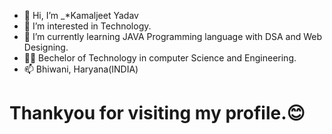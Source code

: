 - 👋 Hi, I’m  _*Kamaljeet Yadav
- 👀 I’m interested in Technology.
- 🌱 I’m currently learning JAVA Programming language with DSA and Web Designing.
- 👨‍💻 Bechelor of Technology in computer Science and Engineering.
- 📫 Bhiwani, Haryana(INDIA) 
#  Thankyou for visiting my profile.😊

<!---
Kamaljeet-01/Kamaljeet-01 is a ✨ special ✨ repository because its `README.md` (this file) appears on your GitHub profile.
You can click the Preview link to take a look at your changes.
--->
